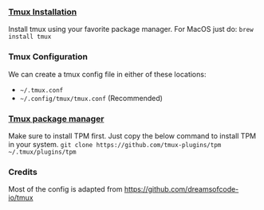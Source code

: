 ### [Tmux Installation](https://github.com/tmux/tmux/wiki/Installing)
Install tmux using your favorite package manager. For MacOS just do:
`brew install tmux`

### Tmux Configuration
We can create a tmux config file in either of these locations:
* `~/.tmux.conf`
* `~/.config/tmux/tmux.conf` (Recommended)

### [Tmux package manager](https://github.com/tmux-plugins/tpm)
Make sure to install TPM first. Just copy the below command to install TPM in your system.
`git clone https://github.com/tmux-plugins/tpm ~/.tmux/plugins/tpm`

### Credits
Most of the config is adapted from https://github.com/dreamsofcode-io/tmux
